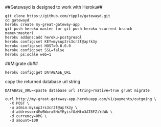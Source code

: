 ##Gatewayd is designed to work with Heroku##

```
git clone https://github.com/ripple/gatewayd.git
cd gatewayd
heroku create my-great-gateway-app
git push heroku master (or git push heroku <current branch name>:master)
heroku addons:add heroku-postgresql
heroku config:set KEY=mysup3rs3cr3t@ap!k3y
heroku config:set HOST=0.0.0.0
heroku config:set SSL=false
heroku ps:scale web=1
```    
##Migrate db##

```    
heroku config:get DATABASE_URL
``` 
copy the returned database url string
```    
DATABASE_URL=<paste database url string>?native=true grunt migrate
```
    
    
    
    curl http://my-great-gateway-app.herokuapp.com/v1/payments/outgoing \
      -X POST \
      -u admin:mysup3rs3cr3t@ap!k3y \ 
      -d address=r4EwBWxrx5HxYRyisfGzMto3AT8FZiYdWk \ 
      -d currency=OMG \
      -d amount=100

